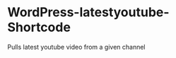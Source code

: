 WordPress-latestyoutube-Shortcode
=================================

Pulls latest youtube video from a given channel
